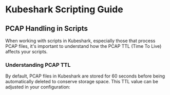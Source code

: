 # Kubeshark Scripting Guide

## PCAP Handling in Scripts

When working with scripts in Kubeshark, especially those that process PCAP files, it's important to understand how the PCAP TTL (Time To Live) affects your scripts.

### Understanding PCAP TTL

By default, PCAP files in Kubeshark are stored for 60 seconds before being automatically deleted to conserve storage space. This TTL value can be adjusted in your configuration:
